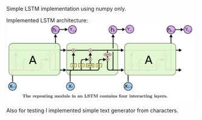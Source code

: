 Simple LSTM implementation using numpy only. 

Implemented LSTM architecture:
![LSTM_image](LSTM%20image.png)

Also for testing I implemented simple text generator from characters.
